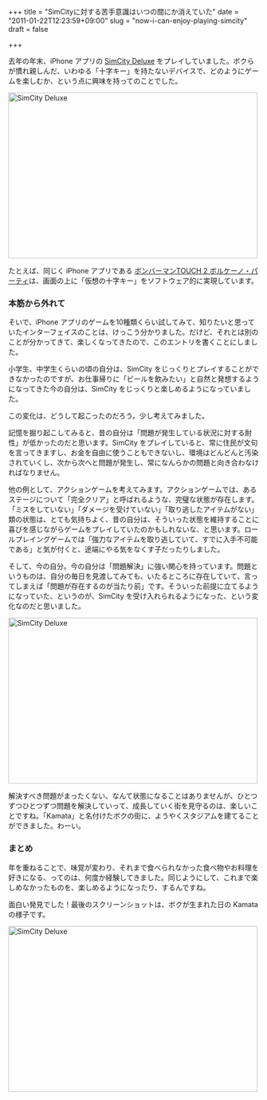 +++
title = "SimCityに対する苦手意識はいつの間にか消えていた"
date = "2011-01-22T12:23:59+09:00"
slug = "now-i-can-enjoy-playing-simcity"
draft = false

+++

<p>去年の年末、iPhone アプリの <a href="http://itunes.apple.com/jp/app/simcity-deluxe/id380017992?mt=8" title="SimCity Deluxe">SimCity Deluxe</a> をプレイしていました。ボクらが慣れ親しんだ、いわゆる「十字キー」を持たないデバイスで、どのようにゲームを楽しむか、という点に興味を持ってのことでした。</p>
<p><a href="http://www.flickr.com/photos/june29/5376450123/" title="SimCity Deluxe by june29, on Flickr"><img src="http://farm6.static.flickr.com/5244/5376450123_99aeb06fcf.jpg" width="500" height="333" alt="SimCity Deluxe" /></a></p>
<p>たとえば、同じく iPhone アプリである <a href="http://itunes.apple.com/jp/app/id319935793?mt=8" title="ボンバーマンTOUCH 2 ボルケーノ・パーティ">ボンバーマンTOUCH 2 ボルケーノ・パーティ</a>は、画面の上に「仮想の十字キー」をソフトウェア的に実現しています。</p>
<h3>本筋から外れて</h3>
<p>そいで、iPhone アプリのゲームを10種類くらい試してみて、知りたいと思っていたインターフェイスのことは、けっこう分かりました。だけど、それとは別のことが分かってきて、楽しくなってきたので、このエントリを書くことにしました。</p>
<p>小学生、中学生くらいの頃の自分は、SimCity をじっくりとプレイすることができなかったのですが、お仕事帰りに「ビールを飲みたい」と自然と発想するようになってきた今の自分は、SimCity をじっくりと楽しめるようになっていました。</p>
<p>この変化は、どうして起こったのだろう。少し考えてみました。</p>
<p>記憶を掘り起こしてみると、昔の自分は「問題が発生している状況に対する耐性」が低かったのだと思います。SimCity をプレイしていると、常に住民が文句を言ってきますし、お金を自由に使うこともできないし、環境はどんどんと汚染されていくし、次から次へと問題が発生し、常になんらかの問題と向き合わなければなりません。</p>
<p>他の例として、アクションゲームを考えてみます。アクションゲームでは、あるステージについて「完全クリア」と呼ばれるような、完璧な状態が存在します。「ミスをしていない」「ダメージを受けていない」「取り逃したアイテムがない」類の状態は、とても気持ちよく、昔の自分は、そういった状態を維持することに喜びを感じながらゲームをプレイしていたのかもしれないな、と思います。ロールプレイングゲームでは「強力なアイテムを取り逃していて、すでに入手不可能である」と気が付くと、途端にやる気をなくす子だったりしました。</p>
<p>そして、今の自分。今の自分は「問題解決」に強い関心を持っています。問題というものは、自分の毎日を見渡してみても、いたるところに存在していて、言ってしまえば「問題が存在するのが当たり前」です。そういった前提に立てるようになっていた、というのが、SimCity を受け入れられるようになった、という変化なのだと思いました。</p>
<p><a href="http://www.flickr.com/photos/june29/5377050502/" title="SimCity Deluxe by june29, on Flickr"><img src="http://farm6.static.flickr.com/5129/5377050502_d34ebecd27.jpg" width="500" height="333" alt="SimCity Deluxe" /></a></p>
<p>解決すべき問題がまったくない、なんて状態になることはありませんが、ひとつずつひとつずつ問題を解決していって、成長していく街を見守るのは、楽しいことですね。「Kamata」と名付けたボクの街に、ようやくスタジアムを建てることができました。わーい。</p>
<h3>まとめ</h3>
<p>年を重ねることで、味覚が変わり、それまで食べられなかった食べ物やお料理を好きになる、ってのは、何度か経験してきました。同じようにして、これまで楽しめなかったものを、楽しめるようになったり、するんですね。</p>
<p>面白い発見でした！最後のスクリーンショットは、ボクが生まれた日の Kamata の様子です。</p>
<p><a href="http://www.flickr.com/photos/june29/5377050430/" title="SimCity Deluxe by june29, on Flickr"><img src="http://farm6.static.flickr.com/5209/5377050430_7abef9db3e.jpg" width="500" height="333" alt="SimCity Deluxe" /></a></p>

